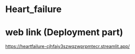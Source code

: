 # Heart_failure

# web link (Deployment part)
https://heartfailure-cjhfaiy3szwqzwprpmtecr.streamlit.app/ 
